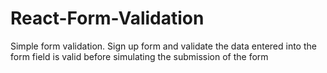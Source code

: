 # React-Form-Validation
Simple form validation. Sign up form and validate the data entered into the form field is valid before simulating the submission of the form
